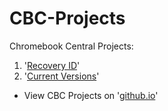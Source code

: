 # CBC-Projects
Chromebook Central Projects:

1. '[Recovery ID](https://github.com/DennisLfromGA/CBC-Projects/tree/recovery-id)'
2. '[Current Versions](https://github.com/DennisLfromGA/CBC-Projects/tree/current-vers)'

- View CBC Projects on '[github.io](http://dennislfromga.github.io/CBC-Projects/)'
